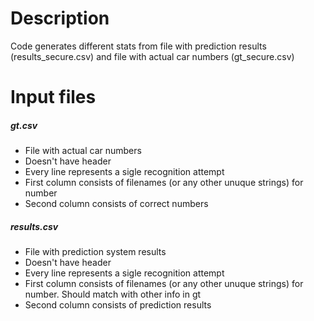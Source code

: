 # Description
Code generates different stats from file with prediction results (results_secure.csv) and file with actual car numbers (gt_secure.csv)

# Input files
##### gt.csv
- File with actual car numbers
- Doesn't have header
- Every line represents a sigle recognition attempt
- First column consists of filenames (or any other unuque strings) for number
- Second column consists of correct numbers

##### results.csv
- File with prediction system results
- Doesn't have header
- Every line represents a sigle recognition attempt
- First column consists of filenames (or any other unuque strings) for number. Should match with other info in gt
- Second column consists of prediction results


